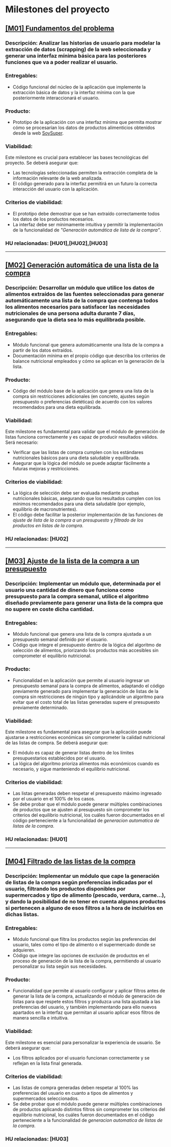 # Milestones del proyecto

## [[M01] Fundamentos del problema](https://github.com/GaelGoncalba/AutoShopping/milestone/1)
### Descripción: Analizar las historias de usuario para modelar la extracción de datos (scrapping) de la web seleccionada y generar una interfaz mínima básica para las posteriores funciones que va a poder realizar el usuario.

### Entregables: 
- Código funcional del núcleo de la aplicación que implemente la extracción básica de datos y la interfaz mínima con la que posteriormente interaccionará el usuario.

### Producto: 
- Prototipo de la aplicación con una interfaz mínima que permita mostrar cómo se procesarían los datos de productos alimenticios obtenidos desde la web [SoySuper](https://soysuper.com/).

### Viabilidad: 
  Este milestone es crucial para establecer las bases tecnológicas del proyecto. Se deberá asegurar que:
- Las tecnologías seleccionadas permiten la extracción completa de la información relevante de la web analizada.
- El código generado para la interfaz permitirá en un futuro la correcta interacción del usuario con la aplicación.

### Criterios de viabilidad: 
- El prototipo debe demostrar que se han extraído correctamente todos los datos de los productos necesarios.
- La interfaz debe ser mínimamente intuitiva y permitir la implementación de la funcionalidad de _"Generación automática de lista de la compra"_.

### HU relacionadas: [HU01],[HU02],[HU03]
----------------------------------------------------------------------------------------------------------------------------------------------------------------
## [[M02] Generación automática de una lista de la compra](https://github.com/GaelGoncalba/AutoShopping/milestone/2)
### Descripción: Desarrollar un módulo que utilice los datos de alimentos extraídos de las fuentes seleccionadas para generar automáticamente una lista de la compra que contenga todos los alimentos necesarios para satisfacer las necesidades nutricionales de una persona adulta durante 7 días, asegurando que la dieta sea lo más equilibrada posible.

### Entregables: 
- Módulo funcional que genera automáticamente una lista de la compra a partir de los datos extraídos.
- Documentación mínima en el propio código que describa los criterios de balance nutricional empleados y cómo se aplican en la generación de la lista.

### Producto: 
- Código del módulo base de la aplicación que genera una lista de la compra sin restricciones adicionales (en concreto, ajustes según presupuesto o preferencias dietéticas) de acuerdo con los valores recomendados para una dieta equilibrada.

### Viabilidad: 
  Este milestone es fundamental para validar que el módulo de generación de listas funciona correctamente y es capaz de producir resultados válidos. Será necesario:
- Verificar que las listas de compra cumplen con los estándares nutricionales básicos para una dieta saludable y equilibrada.
- Asegurar que la lógica del módulo se puede adaptar fácilmente a futuras mejoras y restricciones.

### Criterios de viabilidad: 
- La lógica de selección debe ser evaluada mediante pruebas nutricionales básicas, asegurando que los resultados cumplen con los mínimos recomendados para una dieta saludable (por ejemplo, equilibrio de macronutrientes).
- El código debe facilitar la posterior implementación de las funciones de _ajuste de lista de la compra a un presupuesto_ y _filtrado de los productos en listas de la compra_.

### HU relacionadas: [HU02]
----------------------------------------------------------------------------------------------------------------------------------------------------------------
## [[M03] Ajuste de la lista de la compra a un presupuesto](https://github.com/GaelGoncalba/AutoShopping/milestone/3)
### Descripción: Implementar un módulo que, determinada por el usuario una cantidad de dinero que funciona como presupuesto para la compra semanal, utilice el algoritmo diseñado previamente para generar una lista de la compra que no supere en coste dicha cantidad.

### Entregables: 
- Módulo funcional que genera una lista de la compra ajustada a un presupuesto semanal definido por el usuario.
- Código que integre el presupuesto dentro de la lógica del algoritmo de selección de alimentos, priorizando los productos más accesibles sin comprometer el equilibrio nutricional.

### Producto: 
- Funcionalidad en la aplicación que permite al usuario ingresar un presupuesto semanal para la compra de alimentos, adaptando el código previamente generado para implementar la generación de listas de la compra sin restricciones de ningún tipo y aplicándole un algoritmo para evitar que el costo total de las listas generadas supere el presupuesto previamente determinado.

### Viabilidad: 
  Este milestone es fundamental para asegurar que la aplicación puede ajustarse a restricciones económicas sin comprometer la calidad nutricional de las listas de compra. Se deberá asegurar que:
- El módulo es capaz de generar listas dentro de los límites presupuestarios establecidos por el usuario.
- La lógica del algoritmo prioriza alimentos más económicos cuando es necesario, y sigue manteniendo el equilibrio nutricional.

### Criterios de viabilidad: 
- Las listas generadas deben respetar el presupuesto máximo ingresado por el usuario en el 100% de los casos.
- Se debe probar que el módulo puede generar múltiples combinaciones de productos que se ajusten al presupuesto sin comprometer los criterios del equilibrio nutricional, los cuáles fueron documentados en el código perteneciente a la funcionalidad de _generacion automatica de listas de la compra_.

### HU relacionadas: [HU01]
----------------------------------------------------------------------------------------------------------------------------------------------------------------
## [[M04] Filtrado de las listas de la compra](https://github.com/GaelGoncalba/AutoShopping/milestone/4)
### Descripción: Implementar un módulo que cape la generación de listas de la compra según preferencias indicadas por el usuario, filtrando los productos disponibles por supermercados y tipo de alimento (pescado, verdura, carne...), y dando la posibilidad de no tener en cuenta algunos productos si pertenecen a alguno de esos filtros a la hora de incluirlos en dichas listas.

### Entregables: 
- Módulo funcional que filtra los productos según las preferencias del usuario, tales como el tipo de alimento o el supermercado donde se adquieren.
- Código que integre las opciones de exclusión de productos en el proceso de generación de la lista de la compra, permitiendo al usuario personalizar su lista según sus necesidades.

### Producto: 
- Funcionalidad que permite al usuario configurar y aplicar filtros antes de generar la lista de la compra, actualizando el módulo de generación de listas para que respete estos filtros y produzca una lista ajustada a las preferencias del usuario, y también implementando para ello nuevos apartados en la interfaz que permitan al usuario aplicar esos filtros de manera sencilla e intuitiva.

### Viabilidad: 
  Este milestone es esencial para personalizar la experiencia de usuario. Se deberá asegurar que:
- Los filtros aplicados por el usuario funcionan correctamente y se reflejan en la lista final generada.

### Criterios de viabilidad: 
- Las listas de compra generadas deben respetar al 100% las preferencias del usuario en cuanto a tipos de alimentos y supermercados seleccionados.
- Se debe probar que el módulo puede generar múltiples combinaciones de productos aplicando distintos filtros sin comprometer los criterios del equilibrio nutricional, los cuáles fueron documentados en el código perteneciente a la funcionalidad de _generacion automatica de listas de la compra_.

### HU relacionadas: [HU03]
